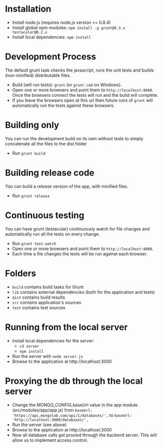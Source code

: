 # Installation

* Install node.js (requires node.js version >= 0.8.4)
* Install global npm modules: `npm install -g grunt@0.3.x testacular@0.2.x`
* Install local dependencies: `npm install`

# Development Process
The default grunt task checks the javascript, runs the unit tests and builds (non-minified) distributable files.

* Build (will run tests): `grunt` (or `grunt.cmd` on Windows).
* Open one or more browsers and point them to `http://localhost:8080`.  Once the browsers connect the tests will run and the build will complete.
* If you leave the browsers open at this url then future runs of `grunt` will automatically run the tests against these browsers.

# Building only
You can run the development build on its own without tests to simply concatenate all the files to the dist folder

* Run `grunt build`

# Building release code
You can build a release version of the app, with minified files.

* Run `grunt release`

# Continuous testing
You can have grunt (testacular) continuously watch for file changes and automatically run all the tests on every change.

* Run `grunt test-watch`
* Open one or more browsers and point them to `http://localhost:8080`.
* Each time a file changes the tests will be run against each browser.

# Folders

* `build` contains build tasks for Grunt
* `lib` contains external dependencies (both for the application and tests)
* `dist` contains build results
* `src` contains application's sources
* `test` contains test sources

# Running from the local server

* Install local dependencies for the server:
    * `cd server`
    * `npm install`
* Run the server with `node server.js`
* Browse to the application at http://localhost:3000

# Proxying the db through the local server

* Change the MONGO_CONFIG.baseUrl value in the app module (src/modules/app/app.js) from `baseUrl: 'https://api.mongolab.com/api/1/databases/',` to `baseUrl: 'http://localhost:3000/databases/',`
* Run the server (see above)
* Browse to the application at http://localhost:3000
* Now all database calls get proxied through the backend server.  This will allow us to implement access control.
